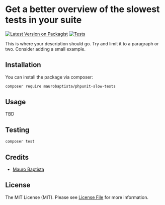 
# Get a better overview of the slowest tests in your suite

[![Latest Version on Packagist](https://img.shields.io/packagist/v/maurobaptista/phpunit-slow-tests.svg?style=flat-square)](https://packagist.org/packages/maurobaptista/phpunit-slow-tests)
[![Tests](https://github.com/maurobaptista/phpunit-slow-tests/actions/workflows/run-tests.yml/badge.svg?branch=main)](https://github.com/maurobaptista/phpunit-slow-tests/actions/workflows/run-tests.yml)

This is where your description should go. Try and limit it to a paragraph or two. Consider adding a small example.

## Installation

You can install the package via composer:

```bash
composer require maurobaptista/phpunit-slow-tests
```

## Usage

TBD

## Testing

```bash
composer test
```

## Credits

- [Mauro Baptista](https://github.com/maurobaptista)

## License

The MIT License (MIT). Please see [License File](LICENSE.md) for more information.

